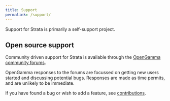 ```yaml
---
title: Support
permalink: /support/
---
```


Support for Strata is primarily a self-support project.

## Open source support
Community driven support for Strata is available through the [OpenGamma community forums](http://forums.opengamma.com).

OpenGamma responses to the forums are focussed on getting new users started and discussing potential bugs.
Responses are made as time permits, and are unlikely to be immediate.

If you have found a bug or wish to add a feature, see [contributions]({{site.baseurl}}/contributions).
